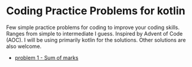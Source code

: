 # Coding Practice Problems for kotlin
Few simple practice problems for coding to improve your coding skills. Ranges from simple to intermediate I guess. Inspired by Advent of Code (AOC). I will be using primarily kotlin for the solutions. Other solutions are also welcome.

- [problem 1 - Sum of marks](problem1_sum_of_marks.md)
